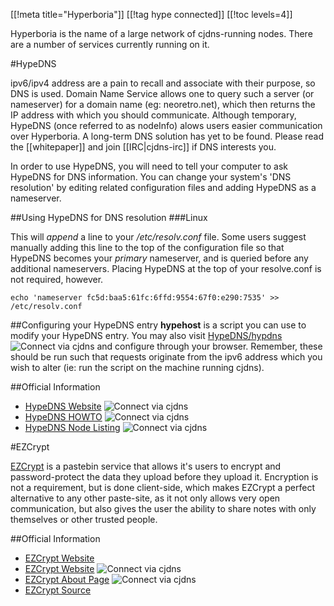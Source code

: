 [[!meta title="Hyperboria"]]
[[!tag hype connected]]
[[!toc levels=4]]

Hyperboria is the name of a large network of cjdns-running nodes.  There are a number of services currently running on it.


#HypeDNS

ipv6/ipv4 address are a pain to recall and associate with their purpose, so DNS is used.  Domain Name Service allows one to query such a server (or nameserver) for a domain name (eg: neoretro.net), which then returns the IP address with which you should communicate.  Although temporary, HypeDNS (once referred to as nodeInfo) alows users easier communication over Hyperboria.  A long-term DNS solution has yet to be found.  Please read the [[whitepaper]] and join [[IRC|cjdns-irc]] if DNS interests you.

In order to use HypeDNS, you will need to tell your computer to ask HypeDNS for DNS information. You can change your system's 'DNS resolution' by editing related configuration files and adding HypeDNS as a nameserver.

##Using HypeDNS for DNS resolution
###Linux

This will *append* a line to your */etc/resolv.conf* file. Some users suggest manually adding this line to the top of the configuration file so that HypeDNS becomes your *primary* nameserver, and is queried before any additional nameservers.  Placing HypeDNS at the top of your resolve.conf is not required, however.

    echo 'nameserver fc5d:baa5:61fc:6ffd:9554:67f0:e290:7535' >> /etc/resolv.conf


##Configuring your HypeDNS entry
**hypehost** is a script you can use to modify your HypeDNS entry.  You may also visit [HypeDNS/hypdns](http://[fc5d:baa5:61fc:6ffd:9554:67f0:e290:7535]/hypedns) ![Connect via cjdns](/cjdns-wiki/media/cjdns_icon_16.png) and configure through your browser. Remember, these should be run such that requests originate from the ipv6 address which you wish to alter (ie: run the script on the machine running cjdns).



##Official Information

* [HypeDNS Website](http://[fc5d:baa5:61fc:6ffd:9554:67f0:e290:7535]) ![Connect via cjdns](/cjdns-wiki/media/cjdns_icon_16.png)
* [HypeDNS HOWTO](http://[fc5d:baa5:61fc:6ffd:9554:67f0:e290:7535]/hypedns) ![Connect via cjdns](/cjdns-wiki/media/cjdns_icon_16.png)
* [HypeDNS Node Listing](http://[fc5d:baa5:61fc:6ffd:9554:67f0:e290:7535]/nodes/list/) ![Connect via cjdns](/cjdns-wiki/media/cjdns_icon_16.png)


#EZCrypt

[EZCrypt](https://ezcrypt.it) is a pastebin service that allows it's users to encrypt and password-protect the data they upload before they upload it.  Encryption is not a requirement, but is done client-side, which makes EZCrypt a perfect alternative to any other paste-site, as it not only allows very open communication, but also gives the user the ability to share notes with only themselves or other trusted people.

##Official Information

* [EZCrypt Website](http://[https://ezcrypt.it)
* [EZCrypt Website](http://[fc1a:8bc5:4fa2:7dd1:2a6d:5aa8:7639:eb7c]) ![Connect via cjdns](/cjdns-wiki/media/cjdns_icon_16.png)
* [EZCrypt About Page](http://[fc1a:8bc5:4fa2:7dd1:2a6d:5aa8:7639:eb7c]/about) ![Connect via cjdns](/cjdns-wiki/media/cjdns_icon_16.png)
* [EZCrypt Source](https://github.com/novaking/ezcrypt)